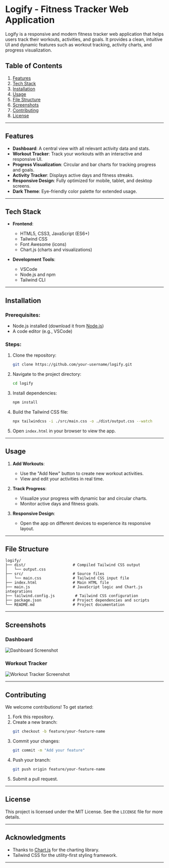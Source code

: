 

# **Logify - Fitness Tracker Web Application**

Logify is a responsive and modern fitness tracker web application that helps users track their workouts, activities, and goals. It provides a clean, intuitive UI and dynamic features such as workout tracking, activity charts, and progress visualization.


## **Table of Contents**

1. [Features](#features)
2. [Tech Stack](#tech-stack)
3. [Installation](#installation)
4. [Usage](#usage)
5. [File Structure](#file-structure)
6. [Screenshots](#screenshots)
7. [Contributing](#contributing)
8. [License](#license)

---

## **Features**

- **Dashboard**: A central view with all relevant activity data and stats.
- **Workout Tracker**: Track your workouts with an interactive and responsive UI.
- **Progress Visualization**: Circular and bar charts for tracking progress and goals.
- **Activity Tracker**: Displays active days and fitness streaks.
- **Responsive Design**: Fully optimized for mobile, tablet, and desktop screens.
- **Dark Theme**: Eye-friendly color palette for extended usage.

---

## **Tech Stack**

- **Frontend**:
  - HTML5, CSS3, JavaScript (ES6+)
  - Tailwind CSS
  - Font Awesome (icons)
  - Chart.js (charts and visualizations)

- **Development Tools**:
  - VSCode
  - Node.js and npm
  - Tailwind CLI

---

## **Installation**

### Prerequisites:
- Node.js installed (download it from [Node.js](https://nodejs.org))
- A code editor (e.g., VSCode)

### Steps:
1. Clone the repository:
   ```bash
   git clone https://github.com/your-username/logify.git
   ```
2. Navigate to the project directory:
   ```bash
   cd logify
   ```
3. Install dependencies:
   ```bash
   npm install
   ```
4. Build the Tailwind CSS file:
   ```bash
   npx tailwindcss -i ./src/main.css -o ./dist/output.css --watch
   ```
5. Open `index.html` in your browser to view the app.

---

## **Usage**

1. **Add Workouts**:
   - Use the "Add New" button to create new workout activities.
   - View and edit your activities in real time.

2. **Track Progress**:
   - Visualize your progress with dynamic bar and circular charts.
   - Monitor active days and fitness goals.

3. **Responsive Design**:
   - Open the app on different devices to experience its responsive layout.

---

## **File Structure**

```plaintext
logify/
├── dist/                     # Compiled Tailwind CSS output
│   └── output.css
├── src/                      # Source files
│   └── main.css              # Tailwind CSS input file
├── index.html                # Main HTML file
├── main.js                   # JavaScript logic and Chart.js integrations
├── tailwind.config.js         # Tailwind CSS configuration
├── package.json              # Project dependencies and scripts
└── README.md                 # Project documentation
```

---

## **Screenshots**

### **Dashboard**
![Dashboard Screenshot](https://via.placeholder.com/800x400)

### **Workout Tracker**
![Workout Tracker Screenshot](https://via.placeholder.com/800x400)

---

## **Contributing**

We welcome contributions! To get started:

1. Fork this repository.
2. Create a new branch:
   ```bash
   git checkout -b feature/your-feature-name
   ```
3. Commit your changes:
   ```bash
   git commit -m "Add your feature"
   ```
4. Push your branch:
   ```bash
   git push origin feature/your-feature-name
   ```
5. Submit a pull request.

---

## **License**

This project is licensed under the MIT License. See the `LICENSE` file for more details.

---

## **Acknowledgments**

- Thanks to [Chart.js](https://www.chartjs.org/) for the charting library.
- Tailwind CSS for the utility-first styling framework.

---
